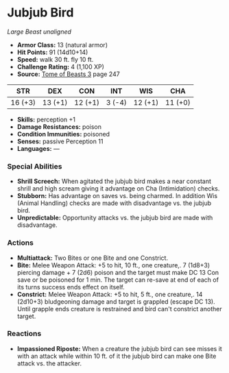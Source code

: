 # Jubjub Bird

*Large* *Beast* *unaligned*

- **Armor Class:** 13 (natural armor)
- **Hit Points:** 91 (14d10+14)
- **Speed:** walk 30 ft. fly 10 ft.
- **Challenge Rating:** 4 (1,100 XP)
- **Source:** [Tome of Beasts 3](https://koboldpress.com/kpstore/product/tome-of-beasts-3-for-5th-edition/) page 247

| STR | DEX | CON | INT | WIS | CHA |
| --- | --- | --- | --- | --- | --- |
| 16 (+3) | 13 (+1) | 12 (+1) | 3 (-4) | 12 (+1) | 11 (+0) |

- **Skills:** perception +1
- **Damage Resistances:** poison
- **Condition Immunities:** poisoned
- **Senses:** passive Perception 11
- **Languages:** —

### Special Abilities

- **Shrill Screech:** When agitated the jubjub bird makes a near constant shrill and high scream giving it advantage on Cha (Intimidation) checks.
- **Stubborn:** Has advantage on saves vs. being charmed. In addition Wis (Animal Handling) checks are made with disadvantage vs. the jubjub bird.
- **Unpredictable:** Opportunity attacks vs. the jubjub bird are made with disadvantage.

### Actions

- **Multiattack:** Two Bites or one Bite and one Constrict.
- **Bite:** Melee Weapon Attack: +5 to hit, 10 ft., one creature,. 7 (1d8+3) piercing damage + 7 (2d6) poison and the target must make DC 13 Con save or be poisoned for 1 min. The target can re-save at end of each of its turns success ends effect on itself.
- **Constrict:** Melee Weapon Attack: +5 to hit, 5 ft., one creature,. 14 (2d10+3) bludgeoning damage and target is grappled (escape DC 13). Until grapple ends creature is restrained and bird can't constrict another target.

### Reactions

- **Impassioned Riposte:** When a creature the jubjub bird can see misses it with an attack while within 10 ft. of it the jubjub bird can make one Bite attack vs. the attacker.


